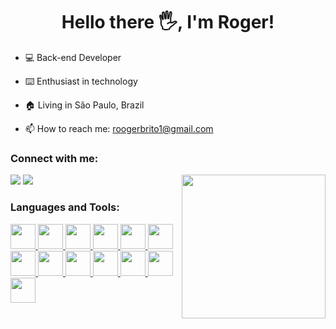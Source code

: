 <h1 align="center">Hello there 🖐️, I'm Roger!</h1>

- 💻 Back-end Developer

- ⌨️ Enthusiast in technology

- 🏠 Living in São Paulo, Brazil

- 📫 How to reach me: roogerbrito1@gmail.com


### Connect with me:

<img align="right" src="https://camo.githubusercontent.com/208f28ffe418c4f346881fbc583376fdcada6b4137ba38b0aa095ee7e8c29ca4/68747470733a2f2f312e62702e626c6f6773706f742e636f6d2f2d3641594f6c4b4952416e732f5759695a386c47664943492f414141414141414142546b2f6336667a71316d583237347a365036657145386f5969706754536c6c48654a3441434c63424741732f73313630302f70726f6772616d616e646f2e676966" width="230px">

<div>
<a href="https://www.linkedin.com/in/rogergbrito" target="_blank"><img src="https://img.shields.io/badge/-LinkedIn-%230077B5?style=for-the-badge&logo=linkedin&logoColor=white" target="_blank"></a>
<a href="https://instagram.com/rogergbrito" target="_blank"><img src="https://img.shields.io/badge/-Instagram-%23E4405F?style=for-the-badge&logo=instagram&logoColor=white" target="_blank"></a>
</div>

### Languages and Tools:
<a href="https://developer.mozilla.org/pt-BR/docs/Web/JavaScript">
  <img margin= "right" src="https://skillicons.dev/icons?i=javascript" width="40px"/>
</a>
<a href="https://www.typescriptlang.org">
  <img src="https://skillicons.dev/icons?i=typescript" width="40px"/>
</a>
<a href="https://nodejs.org">
  <img src="https://skillicons.dev/icons?i=nodejs" width="40px"/>
</a>
<a href="https://expressjs.com">
  <img src="https://skillicons.dev/icons?i=express" width="40px"/>
</a>
<a href="https://www.mongodb.com">
  <img src="https://skillicons.dev/icons?i=mongodb" width="40px"/>
</a>
<a href="https://www.mysql.com">
  <img src="https://skillicons.dev/icons?i=mysql" width="40px"/>
</a>
<a href="https://www.postgresql.org/">
  <img src="https://skillicons.dev/icons?i=postgres" width="40px"/>
</a>
<a href="https://www.prisma.io">
  <img src="https://skillicons.dev/icons?i=prisma" width="40px"/>
</a>
<a href="https://git-scm.com">
  <img src="https://skillicons.dev/icons?i=git" width="40px"/>
</a>
<a href="https://www.docker.com">
  <img src="https://skillicons.dev/icons?i=docker" width="40px"/>
</a>
<a href="https://www.linux.org">
  <img src="https://skillicons.dev/icons?i=linux" width="40px"/>
</a>
<a href="https://aws.amazon.com/pt/">
  <img src="https://skillicons.dev/icons?i=aws" width="40px"/>
</a>
<a href="https://redis.io/">
  <img src="https://skillicons.dev/icons?i=redis" width="40px"/>
</a>
